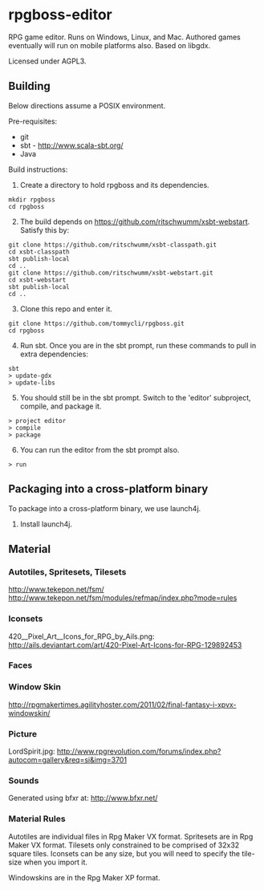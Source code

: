 rpgboss-editor
==============

RPG game editor. Runs on Windows, Linux, and Mac. Authored games eventually will run on mobile platforms also. Based on libgdx.

Licensed under AGPL3.

Building
--------

Below directions assume a POSIX environment.

Pre-requisites:

+  git
+  sbt - http://www.scala-sbt.org/
+  Java

Build instructions:

1. Create a directory to hold rpgboss and its dependencies.

```
mkdir rpgboss
cd rpgboss
```

2. The build depends on https://github.com/ritschwumm/xsbt-webstart. Satisfy this by:

```
git clone https://github.com/ritschwumm/xsbt-classpath.git
cd xsbt-classpath
sbt publish-local
cd ..
git clone https://github.com/ritschwumm/xsbt-webstart.git
cd xsbt-webstart
sbt publish-local
cd ..
```

3. Clone this repo and enter it.

```
git clone https://github.com/tommycli/rpgboss.git
cd rpgboss
```

4. Run sbt. Once you are in the sbt prompt, run these commands to pull in extra dependencies:

```
sbt
> update-gdx
> update-libs
```

5. You should still be in the sbt prompt. Switch to the 'editor' subproject, compile, and package it.

```
> project editor
> compile
> package
```

6. You can run the editor from the sbt prompt also.

```
> run
```

Packaging into a cross-platform binary
--------------------------------------

To package into a cross-platform binary, we use launch4j.

1. Install launch4j.

Material
--------

### Autotiles, Spritesets, Tilesets

http://www.tekepon.net/fsm/
http://www.tekepon.net/fsm/modules/refmap/index.php?mode=rules

### Iconsets

420__Pixel_Art__Icons_for_RPG_by_Ails.png:
http://ails.deviantart.com/art/420-Pixel-Art-Icons-for-RPG-129892453

### Faces

### Window Skin

http://rpgmakertimes.agilityhoster.com/2011/02/final-fantasy-i-xpvx-windowskin/

### Picture

LordSpirit.jpg:
http://www.rpgrevolution.com/forums/index.php?autocom=gallery&req=si&img=3701

### Sounds

Generated using bfxr at:
http://www.bfxr.net/

### Material Rules

Autotiles are individual files in Rpg Maker VX format.
Spritesets are in Rpg Maker VX format.
Tilesets only constrained to be comprised of 32x32 square tiles.
Iconsets can be any size, but you will need to specify the tile-size when you import it.

Windowskins are in the Rpg Maker XP format.

